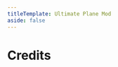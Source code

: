 ```yaml
---
titleTemplate: Ultimate Plane Mod
aside: false
---
```


# Credits

<Credits :credits="credits"/>

<script setup>
const credits = [
  {
    element: {
      name: "Plane Engine Sound",
      link:
        "https://www.sounddogs.com/sound-effects/airplane-propeller-cessna-idling-10251545",
    },
    license: {
      name: "Sound Effects End User License Agreement",
      link: "https://www.sounddogs.com/sound-effects-eula",
    },
    name: {
      name: "sounddogs.com",
      link: "https://www.sounddogs.com/",
    },
  },
  {
    element: { name: "Chinese Simplified (China) translation" },
    name: {
      name: "MikhailTapio",
      link: "https://gist.github.com/MikhailTapio",
    },
  },
  {
    element: { name: "Chinese Simplified (China) translation" },
    name: {
      name: "DLumina",
      link: "https://github.com/DLumina",
    },
  },
  {
    element: { name: "German translation" },
    name: {
      name: "offron",
      link: "https://github.com/offron",
    },
  },
  {
    element: { name: "Finnish translation" },
    name: {
      name: "offron",
      link: "https://github.com/offron",
    },
  },
  {
    element: { name: "Polish translation" },
    name: {
      name: "Aleksszz",
      link: "https://github.com/Aleksszz",
    },
  },
];
</script>
